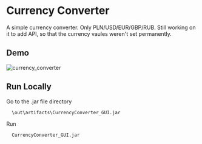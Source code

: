 
# Currency Converter

A simple currency converter. Only PLN/USD/EUR/GBP/RUB.
Still working on it to add API, so that the currency vaules weren't set permanently.

## Demo

![currency_converter](https://user-images.githubusercontent.com/97113363/169500635-025c8535-57d0-49cb-9447-aeef60b86430.gif)


## Run Locally

Go to the .jar file directory

```bash
  \out\artifacts\CurrencyConverter_GUI.jar
```

Run

```bash
  CurrencyConverter_GUI.jar
```
